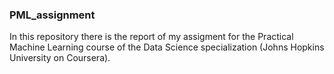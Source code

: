 ### PML_assignment
In this repository there is the report of my assigment for the Practical Machine Learning
course of the Data Science specialization (Johns Hopkins University on Coursera).

